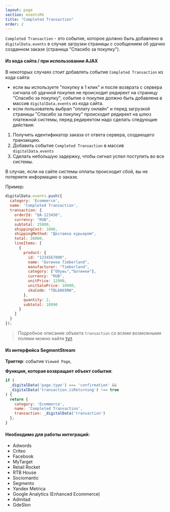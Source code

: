 ```yaml
---
layout: page
section: eventsRU
title: "Completed Transaction"
order: 2
---
```

`Completed Transaction` - это событие, которое должно быть добавлено в `digitalData.events` в случае загрузки страницы с сообщением об удачно созданном заказе (страница "Спасибо за покупку").

#### Из кода сайта / при использовании AJAX
В некоторых случаях стоит добавлять событие `Completed Transaction` из кода сайта:
* если вы используете "покупку в 1 клик" и после возврата с сервера сигнала об удачной покупке не происходит редирект на страницу "Спасибо за покупку", событие о покупке должно быть добавлена в массив `digitalData.events` из кода сайта.
* если пользователь выбрал "оплату онлайн" и перед загрузкой страницы "Спасибо за покупку" происходит редирект на шлюз платежной системы, перед редиректом надо сделать следующие действия:

1. Получить идентификатор заказа от ответа сервера, создающего транзакцию.
2. Добавить событие `Completed Transaction` в массив `digitalData.events`
3. Cделать небольшую задержку, чтобы сигнал успел поступить во все системы.

В случае, если на сайте системы оплаты происходит сбой, вы не потеряете информацию о заказе.

Пример:
```javascript
digitalData.events.push({
  category: 'Ecommerce',
  name: 'Completed Transaction',
  transaction: {
    orderId: "QA-123456",
    currency: "RUB",
    subtotal: 25000,
    shippingCost: 1000,
    shippingMethod: "Доставка курьером",
    total: 26000,
    lineItems: [
      {
        product: {
          id: "1234567890",
          name: "Ботинки Timberland",
          manufacturer: "Timberland",
          category: ["Обувь","Ботинки"],
          currency: "RUB",
          unitPrice: 12990,
          unitSalePrice: 10990,
          skuCode: "TBL6065RW",
        },
        quantity: 2,
        subtotal: 10990
      }
    ]
  }
});
```

> Подробное описание объекта `transaction` со всеми возможными полями можно найти [тут](/ru/digitalData/transaction).

#### Из интерфейса SegmentStream
**Триггер**: событие `Viewed Page`,

**Функция, которая возвращает объект события**:
```javascript
if (
  _digitalData('page.type') === 'confirmation' &&
  _digitalData('transaction.isReturning') !== true
) {
  return {
    category: 'Ecommerce',
    name: 'Completed Transaction',
    transaction: _digitalData('transaction')
  };
}
```

#### Необходимо для работы интеграций:
* Adwords
* Criteo
* Facebook
* MyTarget
* Retail Rocket
* RTB House
* Sociomantic
* Segmento
* Yandex Metrica
* Google Analytics (Enhanced Ecommerce)
* Admitad
* GdeSlon
